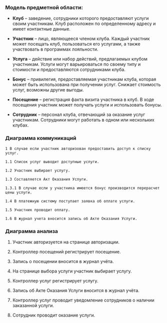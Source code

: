 ### Модель предметной области:

- **Клуб** – заведение, сотрудники которого предоставляют услуги своим участникам. Клуб расположен по определенному адресу и имеет контактные данные.

- **Участник** – лицо, являющееся членом клуба. Каждый участник может посещать клуб, пользоваться его услугами, а также участвовать в программах лояльности.

- **Услуга** – действие или набор действий, предлагаемых клубом участникам. Услуги могут варьироваться по своему типу и стоимости и предоставляются сотрудниками клуба.

- **Бонус** – привилегия, предоставляемая участникам клуба, которая может быть использована при получении услуг. Снижает стоимость услуг, возможны другие выгоды.

- **Посещение** – регистрация факта визита участника в клуб. В ходе посещения участник может получать услуги и использовать бонусы.

- **Сотрудник** – персонал клуба, отвечающий за оказание услуг участникам. Сотрудники могут работать в одном или нескольких клубах.

### Диаграмма коммуникаций

    1 В случае если участник авторизован предоставить доступ к списку услуг.

    1.1 Список услуг выводит доступные услуги.

    1.2 Участник выбирает услугу.

    1.3 Составляется Акт Оказания Услуги.

    1.3.1 В случае если у учаcтника имеется бонус производится перерасчет цены услуги.

    1.4 В платежную систему поступает заявка об оплате услуги.

    1.5 Участник проводит оплату.

    1.6 В журнал учета вносится запись об Акте Оказания Услуги.

### Диаграмма анализа

1. Участник авторизуется на странице авторизации.

2. Контроллер посещений регистрирует посещение.

3. Запись о посещении вносится в журнал учёта.

4. На странице выбора услуги участник выбирает услугу.

5. Контроллер услуг регистрирует услугу.

6. Запись об Акте Оказания Услуги вносится в журнал учёта.

7. Контроллер услуг проводит уведомление сотрудников о наличии заказанной услуги.

8. Сотрудник проводит оказание услуги.